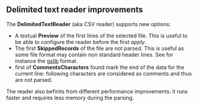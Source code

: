 ## Delimited text reader improvements

The **DelimitedTextReader** (aka CSV reader) supports new options:
* A textual **Preview** of the first lines of the selected file. This is useful to be able to configure the reader before the first _apply_.
* The first **SkippedRecords** of the file are not parsed. This is useful as some file format may contain non standard header lines. See for instance the [gslib](http://www.gslib.com/gslib_help/format.html) format.
* first of **CommentsCharacters** found mark the end of the data for the current line: following characters are considered as comments and thus are not parsed.

The reader also befinits from different performance improvements: it runs faster and requires less memory during the parsing.
